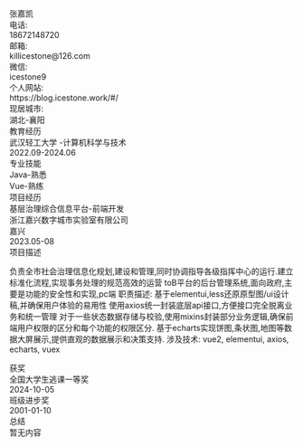 <!--头像--><div data-v-d2c98457="" data-v-60220da0="" class="ice-column renderBlock" id="avatar" style="width: 100%;"><div data-v-60220da0="" class="verticalLine"></div><div data-v-fee11e1e="" data-v-60220da0="" class="ice-row" style="width: 100%;"><div data-v-c9681ee0="" data-v-60220da0="" class="background round ice-avatar"><img data-v-c9681ee0="" alt="" class="avatar default-size block" src="https://blog.icestone.work/default.png" title="" style="object-fit: fill;"></div><div data-v-d2c98457="" data-v-60220da0="" class="ice-column userInfoText" style="width: 100%;"><div data-v-857b2d98="" data-v-60220da0="" class="hoverColor size-l m0 ice-text" style="--hover-color: rgba(19,24,36,1); --color: rgba(19,24,36,.5);">张嘉凯</div><div data-v-fee11e1e="" data-v-60220da0="" class="ice-row" style="width: 100%;"><div data-v-857b2d98="" data-v-60220da0="" class="text-nowrap hoverColor size-n m0 p0 ice-text" style="--hover-color: rgba(19,24,36,1); --color: rgba(19,24,36,.5);"><div data-v-8f5666af="" data-v-60220da0="" class="normal defaultRound btn-colors size-normal ice-tag noSelect" style="--hover-color: rgba(19,24,36,1); --color: rgba(19,24,36,.5);">电话:</div> 18672148720</div><div data-v-857b2d98="" data-v-60220da0="" class="text-nowrap hoverColor size-n m0 p0 ice-text" style="--hover-color: rgba(19,24,36,1); --color: rgba(19,24,36,.5);"><div data-v-8f5666af="" data-v-60220da0="" class="normal defaultRound btn-colors size-normal ice-tag noSelect" nowrap="" style="--hover-color: rgba(19,24,36,1); --color: rgba(19,24,36,.5);">邮箱:</div><div data-v-857b2d98="" data-v-60220da0="" class="hoverColor size-n ice-text" style="--hover-color: rgba(19,24,36,1); --color: rgba(19,24,36,.5);">killicestone@126.com</div></div><div data-v-857b2d98="" data-v-60220da0="" class="text-nowrap hoverColor size-n m0 p0 ice-text" style="--hover-color: rgba(19,24,36,1); --color: rgba(19,24,36,.5);"><div data-v-8f5666af="" data-v-60220da0="" class="normal defaultRound btn-colors size-normal ice-tag noSelect" style="--hover-color: rgba(19,24,36,1); --color: rgba(19,24,36,.5);">微信:</div> icestone9</div></div><div data-v-fee11e1e="" data-v-60220da0="" class="ice-row" style="width: 100%;"><div data-v-857b2d98="" data-v-60220da0="" class="text-nowrap hoverColor size-n m0 p0 ice-text" style="--hover-color: rgba(19,24,36,1); --color: rgba(19,24,36,.5);"><div data-v-8f5666af="" data-v-60220da0="" class="normal defaultRound btn-colors size-normal ice-tag noSelect" style="--hover-color: rgba(19,24,36,1); --color: rgba(19,24,36,.5);">个人网站:</div> https://blog.icestone.work/#/</div><div data-v-857b2d98="" data-v-60220da0="" class="text-nowrap hoverColor size-n m0 p0 ice-text" style="--hover-color: rgba(19,24,36,1); --color: rgba(19,24,36,.5);"><div data-v-8f5666af="" data-v-60220da0="" class="normal defaultRound btn-colors size-normal m0 ice-tag noSelect" style="--hover-color: rgba(19,24,36,1); --color: rgba(19,24,36,.5);">现居城市:</div> 湖北-襄阳</div></div></div></div></div><!--教育经历--><div data-v-d2c98457="" data-v-60220da0="" class="ice-column renderBlock" id="education" style="width: 100%;"><div data-v-60220da0="" class="verticalLine"></div><div data-v-e99f91b6="" data-v-60220da0="" class="landscape customColor split"><div data-v-e99f91b6="" class="left text">教育经历</div></div><div data-v-fee11e1e="" data-v-60220da0="" class="ice-row justBetween" style="width: 100%;"><div data-v-fee11e1e="" data-v-60220da0="" class="ice-row" style="width: 100%;"><div data-v-857b2d98="" data-v-60220da0="" class="text-nowrap hoverColor size-n ice-text" style="--hover-color: rgba(19,24,36,1); --color: rgba(19,24,36,.5);">武汉轻工大学 -计算机科学与技术</div></div><div data-v-857b2d98="" data-v-60220da0="" class="text-nowrap hoverColor size-n ice-text" style="--hover-color: rgba(19,24,36,1); --color: rgba(19,24,36,.5);">2022.09-2024.06</div></div></div><!--专业技能--><div data-v-d2c98457="" data-v-60220da0="" class="ice-column renderBlock" id="professionalSkills" style="width: 100%;"><div data-v-60220da0="" class="verticalLine"></div><div data-v-e99f91b6="" data-v-60220da0="" class="landscape customColor split"><div data-v-e99f91b6="" class="left text">专业技能</div></div><div data-v-857b2d98="" data-v-60220da0="" class="hoverColor size-n ice-text" style="--hover-color: rgba(19,24,36,1); --color: rgba(19,24,36,.5);">Java-熟悉</div><div data-v-857b2d98="" data-v-60220da0="" class="hoverColor size-n ice-text" style="--hover-color: rgba(19,24,36,1); --color: rgba(19,24,36,.5);">Vue-熟练</div></div><!--项目经历--><div data-v-d2c98457="" data-v-60220da0="" class="ice-column renderBlock" id="projectExperience" style="width: 100%;"><div data-v-60220da0="" class="verticalLine"></div><div data-v-e99f91b6="" data-v-60220da0="" class="landscape customColor split"><div data-v-e99f91b6="" class="left text">项目经历</div></div><div data-v-857b2d98="" data-v-60220da0="" class="hoverColor size-n ice-text" style="--hover-color: rgba(19,24,36,1); --color: rgba(19,24,36,.5);"><div data-v-d2c98457="" data-v-60220da0="" class="ice-column justBetween" style="width: 100%;"><div data-v-fee11e1e="" data-v-60220da0="" class="ice-row alignC justBetween" style="width: 100%;"><div data-v-fee11e1e="" data-v-60220da0="" class="ice-row" style="width: 100%;"><div data-v-857b2d98="" data-v-60220da0="" class="hoverColor size-n ice-text" style="--hover-color: rgba(19,24,36,1); --color: rgba(19,24,36,.5);">基层治理综合信息平台-前端开发</div><!--<ice-tag v-if="item.companyProject===1" :color="color">企业项目</ice-tag>--><div data-v-857b2d98="" data-v-60220da0="" class="hoverColor size-n ice-text" style="--hover-color: rgba(19,24,36,1); --color: rgba(19,24,36,.5);">浙江嘉兴数字城市实验室有限公司</div><div data-v-857b2d98="" data-v-60220da0="" class="hoverColor size-n ice-text" style="--hover-color: rgba(19,24,36,1); --color: rgba(19,24,36,.5);">嘉兴</div></div><div data-v-857b2d98="" data-v-60220da0="" class="hoverColor size-n ice-text widthAuto nowrap" style="--hover-color: rgba(19,24,36,1); --color: rgba(19,24,36,.5);">2023.05-08</div></div><div data-v-857b2d98="" data-v-60220da0="" class="hoverColor size-n ice-text wrap" style="--hover-color: rgba(19,24,36,1); --color: rgba(19,24,36,.5);">项目描述
负责全市社会治理信息化规划,建设和管理,同时协调指导各级指挥中心的运行.建立标准化流程,实现事务处理的规范高效的运营
toB平台的后台管理系统,面向政府,主要是功能的安全性和实现,pc端
职责描述:
基于elementui,less还原原型图/ui设计稿,并确保用户体验的易用性
使用axios统一封装底层api接口,方便接口完全脱离业务和统一管理
对于一些状态数据存储与校验,使用mixins封装部分业务逻辑,确保前端用户权限的区分和每个功能的权限区分.
基于echarts实现饼图,条状图,地图等数据大屏展示,提供直观的数据展示和决策支持.
涉及技术:
vue2, elementui, axios, echarts, vuex</div></div></div></div><!--获奖--><div data-v-d2c98457="" data-v-60220da0="" class="ice-column renderBlock" id="prize" style="width: 100%;"><div data-v-60220da0="" class="verticalLine"></div><div data-v-e99f91b6="" data-v-60220da0="" class="landscape customColor split"><div data-v-e99f91b6="" class="left text">获奖</div></div><div data-v-60220da0="" class="ice-row justBetween"><div data-v-857b2d98="" data-v-60220da0="" class="hoverColor size-n ice-text" style="--hover-color: rgba(19,24,36,1); --color: rgba(19,24,36,.5);">全国大学生逃课一等奖</div><div data-v-857b2d98="" data-v-60220da0="" class="hoverColor size-n ice-text" style="--hover-color: rgba(19,24,36,1); --color: rgba(19,24,36,.5);">2024-10-05</div></div><div data-v-60220da0="" class="ice-row justBetween"><div data-v-857b2d98="" data-v-60220da0="" class="hoverColor size-n ice-text" style="--hover-color: rgba(19,24,36,1); --color: rgba(19,24,36,.5);">班级进步奖</div><div data-v-857b2d98="" data-v-60220da0="" class="hoverColor size-n ice-text" style="--hover-color: rgba(19,24,36,1); --color: rgba(19,24,36,.5);">2001-01-10</div></div></div><!--自我评价--><div data-v-d2c98457="" data-v-60220da0="" class="ice-column renderBlock" id="summary" style="width: 100%;"><div data-v-60220da0="" class="verticalLine"></div><div data-v-e99f91b6="" data-v-60220da0="" class="landscape customColor split"><div data-v-e99f91b6="" class="left text">总结</div></div><div data-v-857b2d98="" data-v-60220da0="" class="hoverColor size-n ice-text" style="--hover-color: rgba(19,24,36,1); --color: rgba(19,24,36,.5);">暂无内容</div></div>
